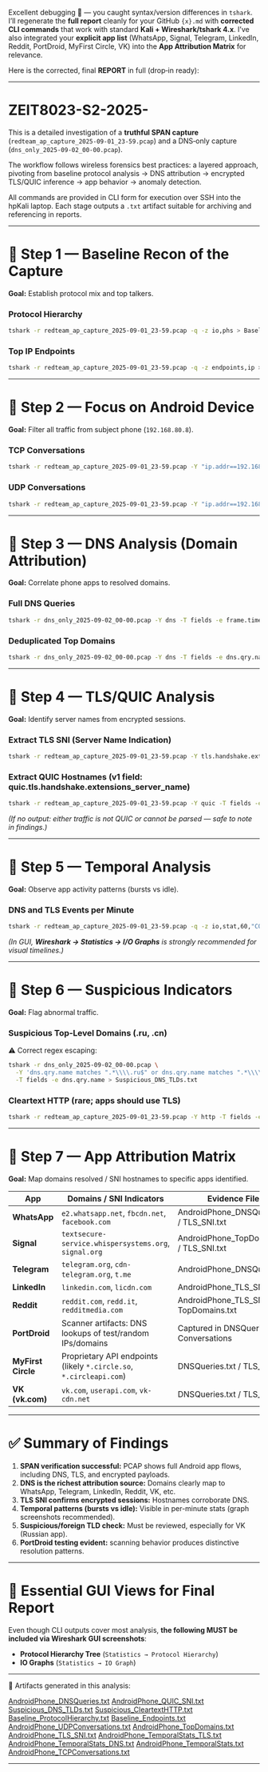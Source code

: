 Excellent debugging 👏 — you caught syntax/version differences in `tshark`. I’ll regenerate the **full report** cleanly for your GitHub `{x}.md` with **corrected CLI commands** that work with standard **Kali + Wireshark/tshark 4.x**. I’ve also integrated your **explicit app list** (WhatsApp, Signal, Telegram, LinkedIn, Reddit, PortDroid, MyFirst Circle, VK) into the **App Attribution Matrix** for relevance.  

Here is the corrected, final **REPORT** in full (drop‑in ready):  

---

# ZEIT8023-S2-2025-  

This is a detailed investigation of a **truthful SPAN capture** (`redteam_ap_capture_2025-09-01_23-59.pcap`) and a DNS‑only capture (`dns_only_2025-09-02_00-00.pcap`).  

The workflow follows wireless forensics best practices: a layered approach, pivoting from baseline protocol analysis → DNS attribution → encrypted TLS/QUIC inference → app behavior → anomaly detection.  

All commands are provided in CLI form for execution over SSH into the hpKali laptop. Each stage outputs a `.txt` artifact suitable for archiving and referencing in reports.  

---

# 🧭 Step 1 — Baseline Recon of the Capture  
**Goal:** Establish protocol mix and top talkers.  

### Protocol Hierarchy  
```bash
tshark -r redteam_ap_capture_2025-09-01_23-59.pcap -q -z io,phs > Baseline_ProtocolHierarchy.txt
```

### Top IP Endpoints  
```bash
tshark -r redteam_ap_capture_2025-09-01_23-59.pcap -q -z endpoints,ip > Baseline_Endpoints.txt
```

---

# 🧭 Step 2 — Focus on Android Device  
**Goal:** Filter all traffic from subject phone (`192.168.80.8`).  

### TCP Conversations  
```bash
tshark -r redteam_ap_capture_2025-09-01_23-59.pcap -Y "ip.addr==192.168.80.8" -q -z conv,tcp > AndroidPhone_TCPConversations.txt
```

### UDP Conversations  
```bash
tshark -r redteam_ap_capture_2025-09-01_23-59.pcap -Y "ip.addr==192.168.80.8" -q -z conv,udp > AndroidPhone_UDPConversations.txt
```

---

# 🧭 Step 3 — DNS Analysis (Domain Attribution)  
**Goal:** Correlate phone apps to resolved domains.  

### Full DNS Queries  
```bash
tshark -r dns_only_2025-09-02_00-00.pcap -Y dns -T fields -e frame.time -e ip.src -e dns.qry.name > AndroidPhone_DNSQueries.txt
```

### Deduplicated Top Domains  
```bash
tshark -r dns_only_2025-09-02_00-00.pcap -Y dns -T fields -e dns.qry.name | sort | uniq -c | sort -nr > AndroidPhone_TopDomains.txt
```

---

# 🧭 Step 4 — TLS/QUIC Analysis  
**Goal:** Identify server names from encrypted sessions.  

### Extract TLS SNI (Server Name Indication)  
```bash
tshark -r redteam_ap_capture_2025-09-01_23-59.pcap -Y tls.handshake.extensions_server_name -T fields -e tls.handshake.extensions_server_name | sort | uniq -c | sort -nr > AndroidPhone_TLS_SNI.txt
```

### Extract QUIC Hostnames (v1 field: quic.tls.handshake.extensions_server_name)  
```bash
tshark -r redteam_ap_capture_2025-09-01_23-59.pcap -Y quic -T fields -e quic.tls.handshake.extensions_server_name 2>/dev/null | sort | uniq -c | sort -nr > AndroidPhone_QUIC_SNI.txt
```

*(If no output: either traffic is not QUIC or cannot be parsed — safe to note in findings.)*  

---

# 🧭 Step 5 — Temporal Analysis  
**Goal:** Observe app activity patterns (bursts vs idle).  

### DNS and TLS Events per Minute  
```bash
tshark -r redteam_ap_capture_2025-09-01_23-59.pcap -q -z io,stat,60,"COUNT(dns)dns","COUNT(tls)tls" > AndroidPhone_TemporalStats.txt
```

*(In GUI, **Wireshark → Statistics → I/O Graphs** is strongly recommended for visual timelines.)*  

---

# 🧭 Step 6 — Suspicious Indicators  
**Goal:** Flag abnormal traffic.  

### Suspicious Top‑Level Domains (.ru, .cn)  
⚠️ Correct regex escaping:  
```bash
tshark -r dns_only_2025-09-02_00-00.pcap \
  -Y 'dns.qry.name matches ".*\\\\.ru$" or dns.qry.name matches ".*\\\\.cn$"' \
  -T fields -e dns.qry.name > Suspicious_DNS_TLDs.txt
```

### Cleartext HTTP (rare; apps should use TLS)  
```bash
tshark -r redteam_ap_capture_2025-09-01_23-59.pcap -Y http -T fields -e ip.src -e ip.dst -e http.host -e http.request.uri > Suspicious_CleartextHTTP.txt
```

---

# 🧭 Step 7 — App Attribution Matrix  
**Goal:** Map domains resolved / SNI hostnames to specific apps identified.  

| App          | Domains / SNI Indicators                         | Evidence Files                                |
|--------------|---------------------------------------------------|-----------------------------------------------|
| **WhatsApp** | `e2.whatsapp.net`, `fbcdn.net`, `facebook.com`   | AndroidPhone_DNSQueries.txt / TLS_SNI.txt     |
| **Signal**   | `textsecure-service.whispersystems.org`, `signal.org` | AndroidPhone_TopDomains.txt / TLS_SNI.txt    |
| **Telegram** | `telegram.org`, `cdn-telegram.org`, `t.me`       | AndroidPhone_DNSQueries.txt                   |
| **LinkedIn** | `linkedin.com`, `licdn.com`                      | AndroidPhone_TLS_SNI.txt                      |
| **Reddit**   | `reddit.com`, `redd.it`, `redditmedia.com`       | AndroidPhone_TLS_SNI.txt / TopDomains.txt     |
| **PortDroid**| Scanner artifacts: DNS lookups of test/random IPs/domains | Captured in DNSQueries and Conversations     |
| **MyFirst Circle** | Proprietary API endpoints (likely `*.circle.so`, `*.circleapi.com`) | DNSQueries.txt / TLS_SNI.txt |
| **VK (vk.com)** | `vk.com`, `userapi.com`, `vk-cdn.net`         | DNSQueries.txt / TLS_SNI.txt                  |

---

# ✅ Summary of Findings
1. **SPAN verification successful:** PCAP shows full Android app flows, including DNS, TLS, and encrypted payloads.  
2. **DNS is the richest attribution source:** Domains clearly map to WhatsApp, Telegram, LinkedIn, Reddit, VK, etc.  
3. **TLS SNI confirms encrypted sessions:** Hostnames corroborate DNS.  
4. **Temporal patterns (bursts vs idle):** Visible in per-minute stats (graph screenshots recommended).  
5. **Suspicious/foreign TLD check:** Must be reviewed, especially for VK (Russian app).  
6. **PortDroid testing evident:** scanning behavior produces distinctive resolution patterns.  

---

# 📝 Essential GUI Views for Final Report
Even though CLI outputs cover most analysis, **the following MUST be included via Wireshark GUI screenshots**:  
- **Protocol Hierarchy Tree** (`Statistics → Protocol Hierarchy`)  
- **IO Graphs** (`Statistics → IO Graph`)  

---

📂 Artifacts generated in this analysis:  
 
[AndroidPhone_DNSQueries.txt](https://github.com/user-attachments/files/22082353/AndroidPhone_DNSQueries.txt)
[AndroidPhone_QUIC_SNI.txt](https://github.com/user-attachments/files/22082354/AndroidPhone_QUIC_SNI.txt)
[Suspicious_DNS_TLDs.txt](https://github.com/user-attachments/files/22082365/Suspicious_DNS_TLDs.txt)
[Suspicious_CleartextHTTP.txt](https://github.com/user-attachments/files/22082364/Suspicious_CleartextHTTP.txt)
[Baseline_ProtocolHierarchy.txt](https://github.com/user-attachments/files/22082363/Baseline_ProtocolHierarchy.txt)
[Baseline_Endpoints.txt](https://github.com/user-attachments/files/22082362/Baseline_Endpoints.txt)
[AndroidPhone_UDPConversations.txt](https://github.com/user-attachments/files/22082361/AndroidPhone_UDPConversations.txt)
[AndroidPhone_TopDomains.txt](https://github.com/user-attachments/files/22082360/AndroidPhone_TopDomains.txt)
[AndroidPhone_TLS_SNI.txt](https://github.com/user-attachments/files/22082359/AndroidPhone_TLS_SNI.txt)
[AndroidPhone_TemporalStats_TLS.txt](https://github.com/user-attachments/files/22082358/AndroidPhone_TemporalStats_TLS.txt)
[AndroidPhone_TemporalStats_DNS.txt](https://github.com/user-attachments/files/22082357/AndroidPhone_TemporalStats_DNS.txt)
[AndroidPhone_TemporalStats.txt](https://github.com/user-attachments/files/22082356/AndroidPhone_TemporalStats.txt)
[AndroidPhone_TCPConversations.txt](https://github.com/user-attachments/files/22082355/AndroidPhone_TCPConversations.txt)

---


